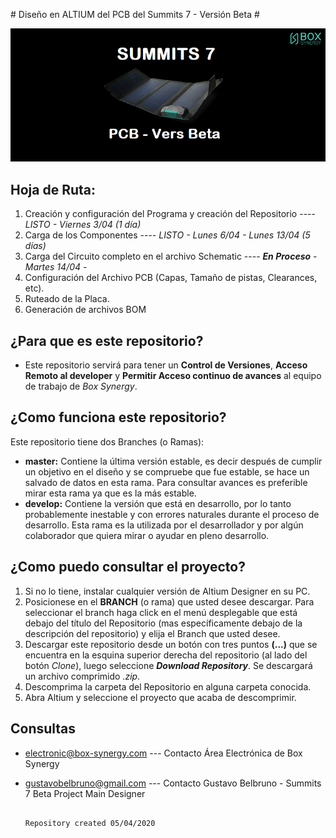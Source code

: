 ﻿﻿﻿# Diseño en ALTIUM del PCB del Summits 7 - Versión Beta #

![alt tex](images/icon_bitbucket.png)

## Hoja de Ruta:
1. Creación y configuración del Programa y creación del Repositorio ----  *LISTO  - Viernes 3/04 (1 día)*
2. Carga de los Componentes ---- *LISTO  - Lunes 6/04 - Lunes 13/04 (5 días)* 
3. Carga del Circuito completo en el archivo Schematic ---- ***En Proceso*** *- Martes 14/04 -* 
4. Configuración del Archivo PCB (Capas, Tamaño de pistas, Clearances, etc).
5. Ruteado de la Placa.	
6. Generación de archivos BOM

## ¿Para que es este repositorio? 

 - Este repositorio servirá para tener un **Control de Versiones**, **Acceso Remoto al developer** y **Permitir Acceso continuo de avances** al equipo de trabajo de *Box Synergy*.


## ¿Como funciona este repositorio?

Este repositorio tiene dos Branches (o Ramas):

* **master:** Contiene la última versión estable, es decir después de cumplir un objetivo en el diseño y se compruebe que fue estable, se hace un salvado de datos en esta rama. Para consultar avances es preferible mirar esta rama ya que es la más estable.
* **develop:** Contiene la versión que está en desarrollo, por lo tanto probablemente inestable y con errores naturales durante el proceso de desarrollo. Esta rama es la utilizada por el desarrollador y por algún colaborador que quiera mirar o ayudar en pleno desarrollo.

## ¿Como puedo consultar el proyecto?
1. Si no lo tiene, instalar cualquier versión de Altium Designer en su PC.
2. Posicionese en el **BRANCH** (o rama) que usted desee descargar. Para seleccionar el branch haga click en el menú desplegable que está debajo del título del Repositorio (mas específicamente debajo de la descripción del repositorio) y elija el Branch que usted desee.
3. Descargar este repositorio desde un botón con tres puntos **(...)** que se encuentra en la esquina superior derecha del repositorio (al lado del botón *Clone*), luego seleccione ***Download Repository***. Se descargará un archivo comprimido *.zip*.
4. Descomprima la carpeta del Repositorio en alguna carpeta conocida.
5. Abra Altium y seleccione el proyecto que acaba de descomprimir.

## Consultas
- electronic@box-synergy.com	---  Contacto Área Electrónica de Box Synergy
- gustavobelbruno@gmail.com		---  Contacto Gustavo Belbruno - Summits 7 Beta Project Main Designer


																					Repository created 05/04/2020
